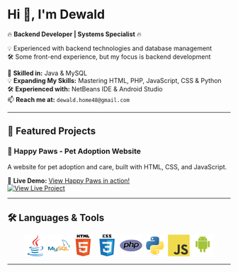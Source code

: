 # Hi 👋, I'm Dewald  
🔥 **Backend Developer | Systems Specialist** 🔥  

💡 Experienced with backend technologies and database management  
🛠 Some front-end experience, but my focus is backend development  

🚀 **Skilled in:** Java & MySQL  
💡 **Expanding My Skills:** Mastering HTML, PHP, JavaScript, CSS & Python  
🛠 **Experienced with:** NetBeans IDE & Android Studio  
📫 **Reach me at:** `dewald.home48@gmail.com`  

---

## 🚀 Featured Projects  
### 🐾 Happy Paws - Pet Adoption Website  
A website for pet adoption and care, built with HTML, CSS, and JavaScript.  

📌 **Live Demo:** [View Happy Paws in action!](https://citworks.github.io/Citworks/)  
[![View Live Project](https://img.shields.io/badge/Live%20Demo-Happy%20Paws-blue?logo=github)](https://citworks.github.io/Citworks/)  

---

## 🛠️ **Languages & Tools**  
<div align="center">
  <img src="https://raw.githubusercontent.com/devicons/devicon/master/icons/java/java-original.svg" alt="Java" width="50"/>
  <img src="https://raw.githubusercontent.com/devicons/devicon/master/icons/mysql/mysql-original-wordmark.svg" alt="MySQL" width="50"/>
  <img src="https://raw.githubusercontent.com/devicons/devicon/master/icons/html5/html5-original-wordmark.svg" alt="HTML5" width="50"/>
  <img src="https://raw.githubusercontent.com/devicons/devicon/master/icons/css3/css3-original-wordmark.svg" alt="CSS3" width="50"/>
  <img src="https://raw.githubusercontent.com/devicons/devicon/master/icons/php/php-original.svg" alt="PHP" width="50"/>
  <img src="https://raw.githubusercontent.com/devicons/devicon/master/icons/python/python-original.svg" alt="Python" width="50"/>
  <img src="https://raw.githubusercontent.com/devicons/devicon/master/icons/javascript/javascript-original.svg" alt="JavaScript" width="50"/>
  <img src="https://raw.githubusercontent.com/devicons/devicon/master/icons/android/android-original-wordmark.svg" alt="Android Studio" width="50"/>
</div>  

---
